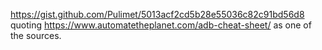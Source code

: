https://gist.github.com/Pulimet/5013acf2cd5b28e55036c82c91bd56d8
quoting https://www.automatetheplanet.com/adb-cheat-sheet/ as one of the sources.
